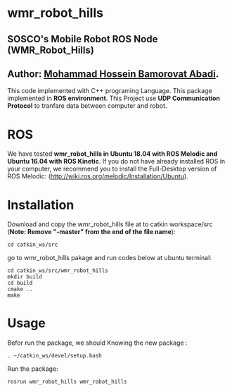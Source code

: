 # wmr_robot_hills
## SOSCO's Mobile Robot ROS Node (WMR_Robot_Hills)
## Author: [Mohammad Hossein Bamorovat Abadi](https://bamorovat.wordpress.com/).

This code implemented with C++ programing Language.
This package implemented in **ROS environment**.
This Project use **UDP Communication Protocol** to tranfare data between computer and robot.

# ROS
We have tested **wmr_robot_hills in Ubuntu 18.04 with ROS Melodic and Ubuntu 16.04 with ROS Kinetic**. If you do not have already installed ROS in your computer, we recommend you to install the Full-Desktop version of ROS Melodic: (http://wiki.ros.org/melodic/Installation/Ubuntu).

# Installation
Download and copy the wmr_robot_hills file at to catkin workspace/src (**Note: Remove "-master" from the end of the file name**):

    cd catkin_ws/src

go to wmr_robot_hills pakage and run codes below at ubuntu terminal:

    cd catkin_ws/src/wmr_robot_hills
    mkdir build
    cd build
    cmake ..
    make
 
# Usage
Befor run the package, we should Knowing the new package :

    . ~/catkin_ws/devel/setup.bash
    
Run the package:

    rosrun wmr_robot_hills wmr_robot_hills
